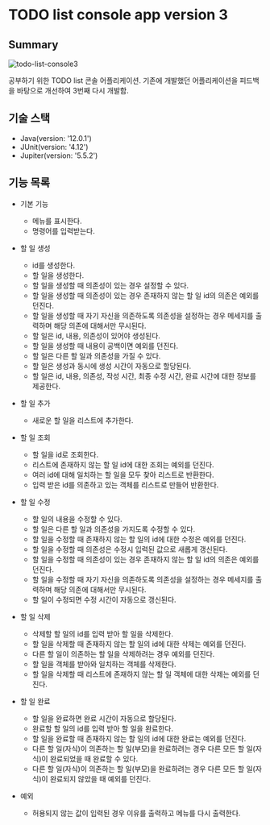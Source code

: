 # TODO list console app version 3

## Summary
![todo-list-console3](https://user-images.githubusercontent.com/35681772/73604203-0eadb280-45d0-11ea-94e2-cf901df5c92a.gif)

공부하기 위한 TODO list 콘솔 어플리케이션.
기존에 개발했던 어플리케이션을 피드백을 바탕으로 개선하여 3번째 다시 개발함.

## 기술 스택
 * Java(version: '12.0.1')
 * JUnit(version: '4.12')
 * Jupiter(version: '5.5.2')
 
## 기능 목록
 * 기본 기능
   * 메뉴를 표시한다.
   * 명령어를 입력받는다.
 
 * 할 일 생성
   * id를 생성한다.
   * 할 일을 생성한다.
   * 할 일을 생성할 때 의존성이 있는 경우 설정할 수 있다.
   * 할 일을 생성할 때 의존성이 있는 경우 존재하지 않는 할 일 id의 의존은 예외를 던진다.
   * 할 일을 생성할 때 자기 자신을 의존하도록 의존성을 설정하는 경우 메세지를 출력하며 해당 의존에 대해서만 무시된다.
   * 할 일은 id, 내용, 의존성이 있어야 생성된다.
   * 할 일을 생성할 때 내용이 공백이면 예외를 던진다.
   * 할 일은 다른 할 일과 의존성을 가질 수 있다.
   * 할 일은 생성과 동시에 생성 시간이 자동으로 할당된다.
   * 할 일은 id, 내용, 의존성, 작성 시간, 최종 수정 시간, 완료 시간에 대한 정보를 제공한다.

 * 할 일 추가
   * 새로운 할 일을 리스트에 추가한다.
   
 * 할 일 조회
   * 할 일을 id로 조회한다.
   * 리스트에 존재하지 않는 할 일 id에 대한 조회는 예외를 던진다.
   * 여러 id에 대해 일치하는 할 일을 모두 찾아 리스트로 반환한다.
   * 입력 받은 id를 의존하고 있는 객체를 리스트로 만들어 반환한다.
      
 * 할 일 수정
   * 할 일의 내용을 수정할 수 있다.
   * 할 일은 다른 할 일과 의존성을 가지도록 수정할 수 있다.
   * 할 일을 수정할 때 존재하지 않는 할 일의 id에 대한 수정은 예외를 던진다.
   * 할 일을 수정할 때 의존성은 수정시 입력된 값으로 새롭게 갱신된다.
   * 할 일을 수정할 때 의존성이 있는 경우 존재하지 않는 할 일 id의 의존은 예외를 던진다.
   * 할 일을 수정할 때 자기 자신을 의존하도록 의존성을 설정하는 경우 메세지를 출력하며 해당 의존에 대해서만 무시된다.
   * 할 일이 수정되면 수정 시간이 자동으로 갱신된다.
      
 * 할 일 삭제
   * 삭제할 할 일의 id를 입력 받아 할 일을 삭제한다.
   * 할 일을 삭제할 때 존재하지 않는 할 일의 id에 대한 삭제는 예외를 던진다.
   * 다른 할 일이 의존하는 할 일을 삭제하려는 경우 예외를 던진다.
   * 할 일을 객체를 받아와 일치하는 객체를 삭제한다.
   * 할 일을 삭제할 때 리스트에 존재하지 않는 할 일 객체에 대한 삭제는 예외를 던진다. 
 
 * 할 일 완료
   * 할 일을 완료하면 완료 시간이 자동으로 할당된다.
   * 완료할 할 일의 id를 입력 받아 할 일을 완료한다.
   * 할 일을 완료할 때 존재하지 않는 할 일의 id에 대한 완료는 예외를 던진다.   
   * 다른 할 일(자식)이 의존하는 할 일(부모)을 완료하려는 경우 다른 모든 할 일(자식)이 완료되었을 때 완료할 수 있다.
   * 다른 할 일(자식)이 의존하는 할 일(부모)을 완료하려는 경우 다른 모든 할 일(자식)이 완료되지 않았을 때 예외를 던진다.
 
 * 예외
   * 허용되지 않는 값이 입력된 경우 이유를 출력하고 메뉴를 다시 출력한다.